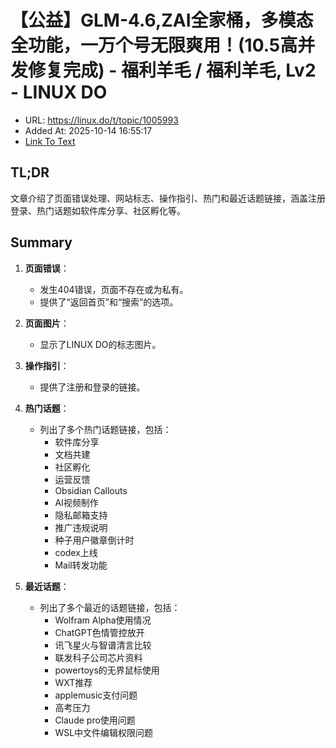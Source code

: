 # 【公益】GLM-4.6,ZAI全家桶，多模态全功能，一万个号无限爽用！(10.5高并发修复完成) - 福利羊毛 / 福利羊毛, Lv2 - LINUX DO
- URL: https://linux.do/t/topic/1005993
- Added At: 2025-10-14 16:55:17
- [Link To Text](2025-10-14-【公益】glm-4.6,zai全家桶，多模态全功能，一万个号无限爽用！(10.5高并发修复完成)---福利羊毛-福利羊毛,-lv2---linux-do_raw.md)

## TL;DR
文章介绍了页面错误处理、网站标志、操作指引、热门和最近话题链接，涵盖注册登录、热门话题如软件库分享、社区孵化等。

## Summary
1. **页面错误**：
   - 发生404错误，页面不存在或为私有。
   - 提供了“返回首页”和“搜索”的选项。

2. **页面图片**：
   - 显示了LINUX DO的标志图片。

3. **操作指引**：
   - 提供了注册和登录的链接。

4. **热门话题**：
   - 列出了多个热门话题链接，包括：
     - 软件库分享
     - 文档共建
     - 社区孵化
     - 运营反馈
     - Obsidian Callouts
     - AI视频制作
     - 隐私邮箱支持
     - 推广违规说明
     - 种子用户徽章倒计时
     - codex上线
     - Mail转发功能

5. **最近话题**：
   - 列出了多个最近的话题链接，包括：
     - Wolfram Alpha使用情况
     - ChatGPT色情管控放开
     - 讯飞星火与智谱清言比较
     - 联发科子公司芯片资料
     - powertoys的无界鼠标使用
     - WXT推荐
     - applemusic支付问题
     - 高考压力
     - Claude pro使用问题
     - WSL中文件编辑权限问题
